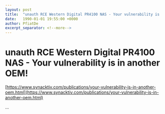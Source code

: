 ```yaml
---
layout: post
title:  "unauth RCE Western Digital PR4100 NAS - Your vulnerability is in another OEM! "
date:   1990-01-01 19:55:00 +0000
author: PfiatDe
excerpt_separator: <!--more-->
---
```


# unauth RCE Western Digital PR4100 NAS - Your vulnerability is in another OEM! 

[https://www.synacktiv.com/publications/your-vulnerability-is-in-another-oem.html](https://www.synacktiv.com/publications/your-vulnerability-is-in-another-oem.html)

...
<!--more-->
